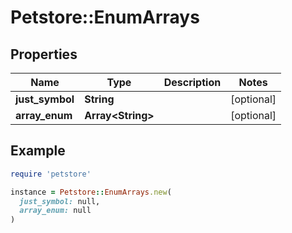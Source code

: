 # Petstore::EnumArrays

## Properties

| Name | Type | Description | Notes |
| ---- | ---- | ----------- | ----- |
| **just_symbol** | **String** |  | [optional] |
| **array_enum** | **Array&lt;String&gt;** |  | [optional] |

## Example

```ruby
require 'petstore'

instance = Petstore::EnumArrays.new(
  just_symbol: null,
  array_enum: null
)
```
